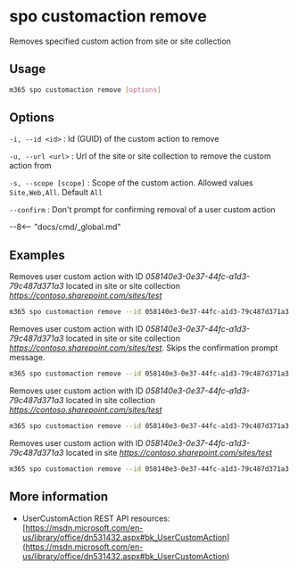 # spo customaction remove

Removes specified custom action from site or site collection

## Usage

```sh
m365 spo customaction remove [options]
```

## Options

`-i, --id <id>`
: Id (GUID) of the custom action to remove

`-u, --url <url>`
: Url of the site or site collection to remove the custom action from

`-s, --scope [scope]`
: Scope of the custom action. Allowed values `Site,Web,All`. Default `All`

`--confirm`
: Don't prompt for confirming removal of a user custom action

--8<-- "docs/cmd/_global.md"

## Examples

Removes user custom action with ID _058140e3-0e37-44fc-a1d3-79c487d371a3_ located in site or site collection _https://contoso.sharepoint.com/sites/test_

```sh
m365 spo customaction remove --id 058140e3-0e37-44fc-a1d3-79c487d371a3 --url https://contoso.sharepoint.com/sites/test
```

Removes user custom action with ID _058140e3-0e37-44fc-a1d3-79c487d371a3_ located in site or site collection _https://contoso.sharepoint.com/sites/test_. Skips the confirmation prompt message.

```sh
m365 spo customaction remove --id 058140e3-0e37-44fc-a1d3-79c487d371a3 --url https://contoso.sharepoint.com/sites/test --confirm
```

Removes user custom action with ID _058140e3-0e37-44fc-a1d3-79c487d371a3_ located in site collection _https://contoso.sharepoint.com/sites/test_

```sh
m365 spo customaction remove --id 058140e3-0e37-44fc-a1d3-79c487d371a3 --url https://contoso.sharepoint.com/sites/test --scope Site
```

Removes user custom action with ID _058140e3-0e37-44fc-a1d3-79c487d371a3_ located in site _https://contoso.sharepoint.com/sites/test_

```sh
m365 spo customaction remove --id 058140e3-0e37-44fc-a1d3-79c487d371a3 --url https://contoso.sharepoint.com/sites/test --scope Web
```

## More information

- UserCustomAction REST API resources: [https://msdn.microsoft.com/en-us/library/office/dn531432.aspx#bk_UserCustomAction](https://msdn.microsoft.com/en-us/library/office/dn531432.aspx#bk_UserCustomAction)
